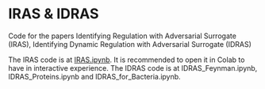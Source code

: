 # IRAS & IDRAS
Code for the papers Identifying Regulation with Adversarial Surrogate (IRAS), Identifying Dynamic Regulation with Adversarial Surrogate (IDRAS)

The IRAS code is at [IRAS.ipynb](IRAS.ipynb). It is recommended to open it in Colab to have in interactive experience.
The IDRAS code is at IDRAS_Feynman.ipynb, IDRAS_Proteins.ipynb and IDRAS_for_Bacteria.ipynb. 
